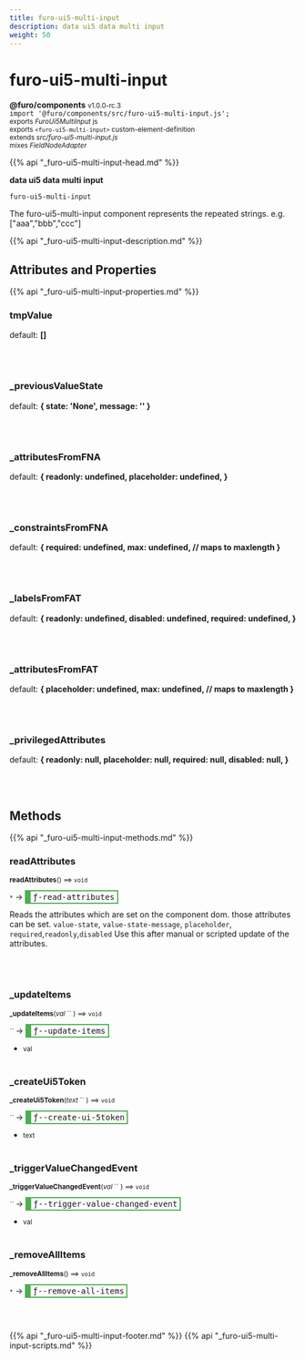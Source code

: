 ```yaml
---
title: furo-ui5-multi-input
description: data ui5 data multi input
weight: 50
---
```


# furo-ui5-multi-input
**@furo/components** <small>v1.0.0-rc.3</small>
<br>`import '@furo/components/src/furo-ui5-multi-input.js';`<small>
<br>exports *FuroUi5MultiInput* js
<br>exports `<furo-ui5-multi-input>` custom-element-definition
<br>extends *src/furo-ui5-multi-input.js*
<br> mixes *FieldNodeAdapter*</small>

{{% api "_furo-ui5-multi-input-head.md" %}}

**data ui5 data multi input**

`furo-ui5-multi-input`

The furo-ui5-multi-input component represents the repeated strings. e.g. ["aaa","bbb","ccc"]

{{% api "_furo-ui5-multi-input-description.md" %}}


## Attributes and Properties
{{% api "_furo-ui5-multi-input-properties.md" %}}

















### **tmpValue**
default: **[]**</small>


<br><br>

### **_previousValueState**
default: **{ state: &#39;None&#39;, message: &#39;&#39; }**</small>


<br><br>

### **_attributesFromFNA**
default: **{
      readonly: undefined,
      placeholder: undefined,
    }**</small>


<br><br>

### **_constraintsFromFNA**
default: **{
      required: undefined,
      max: undefined, // maps to maxlength
    }**</small>


<br><br>

### **_labelsFromFAT**
default: **{
      readonly: undefined,
      disabled: undefined,
      required: undefined,
    }**</small>


<br><br>

### **_attributesFromFAT**
default: **{
      placeholder: undefined,
      max: undefined, // maps to maxlength
    }**</small>


<br><br>

### **_privilegedAttributes**
default: **{
      readonly: null,
      placeholder: null,
      required: null,
      disabled: null,
    }**</small>


<br><br>

## Methods
{{% api "_furo-ui5-multi-input-methods.md" %}}


### **readAttributes**
<small>**readAttributes**() ⟹ `void`</small>

<small>`*`</small> →
<span  style="border-width:2px 2px 2px 10px; border-style: solid;border-color:  rgb(76, 175, 80);font-family:monospace; padding:2px 4px;">ƒ-read-attributes</span>

Reads the attributes which are set on the component dom.
those attributes can be set. `value-state`, `value-state-message`,  `placeholder`, `required`,`readonly`,`disabled`
Use this after manual or scripted update of the attributes.

<br><br>










### **_updateItems**
<small>**_updateItems**(*val* `` ) ⟹ `void`</small>

<small>`` </small> →
<span  style="border-width:2px 2px 2px 10px; border-style: solid;border-color:  rgb(76, 175, 80);font-family:monospace; padding:2px 4px;">ƒ--update-items</span>



- <small>val </small>
<br><br>

### **_createUi5Token**
<small>**_createUi5Token**(*text* `` ) ⟹ `void`</small>

<small>`` </small> →
<span  style="border-width:2px 2px 2px 10px; border-style: solid;border-color:  rgb(76, 175, 80);font-family:monospace; padding:2px 4px;">ƒ--create-ui-5token</span>



- <small>text </small>
<br><br>

### **_triggerValueChangedEvent**
<small>**_triggerValueChangedEvent**(*val* `` ) ⟹ `void`</small>

<small>`` </small> →
<span  style="border-width:2px 2px 2px 10px; border-style: solid;border-color:  rgb(76, 175, 80);font-family:monospace; padding:2px 4px;">ƒ--trigger-value-changed-event</span>



- <small>val </small>
<br><br>

### **_removeAllItems**
<small>**_removeAllItems**() ⟹ `void`</small>

<small>`*`</small> →
<span  style="border-width:2px 2px 2px 10px; border-style: solid;border-color:  rgb(76, 175, 80);font-family:monospace; padding:2px 4px;">ƒ--remove-all-items</span>



<br><br>











{{% api "_furo-ui5-multi-input-footer.md" %}}
{{% api "_furo-ui5-multi-input-scripts.md" %}}
